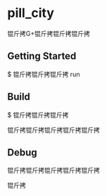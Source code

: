 # pill_city

锟斤拷G+锟斤拷锟斤拷锟斤拷

## Getting Started

$ 锟斤拷锟斤拷锟斤拷 run

## Build

$ 锟斤拷锟斤拷锟斤拷

锟斤拷锟斤拷锟斤拷锟斤拷锟斤拷

## Debug

锟斤拷锟斤拷锟斤拷锟斤拷锟斤拷

锟斤拷